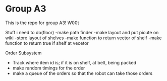 Group A3
========

This is the repo for group A3! W00t






Stuff i need to do(floor)
-make path finder
-make layout and put picute on wiki
-store layout of shelves
-make function to return vector of shelf
-make function to return true if shelf at vecetor


Order Subsystem
- Track where item id is; if it is on shelf, at belt, being packed
- make random timings for the order
- make a queue of the orders so that the robot can take those orders
